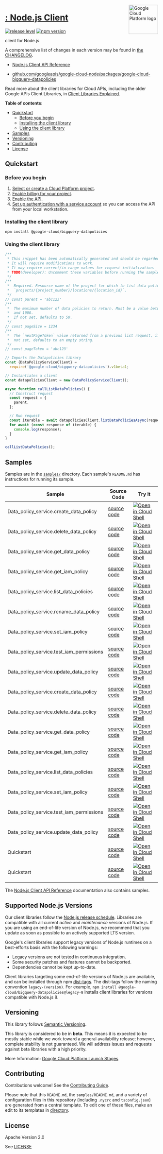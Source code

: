 [//]: # "This README.md file is auto-generated, all changes to this file will be lost."
[//]: # "To regenerate it, use `python -m synthtool`."
<img src="https://avatars2.githubusercontent.com/u/2810941?v=3&s=96" alt="Google Cloud Platform logo" title="Google Cloud Platform" align="right" height="96" width="96"/>

# [: Node.js Client](https://github.com/googleapis/google-cloud-node)

[![release level](https://img.shields.io/badge/release%20level-beta-yellow.svg?style=flat)](https://cloud.google.com/terms/launch-stages)
[![npm version](https://img.shields.io/npm/v/@google-cloud/bigquery-datapolicies.svg)](https://www.npmjs.org/package/@google-cloud/bigquery-datapolicies)




 client for Node.js


A comprehensive list of changes in each version may be found in
[the CHANGELOG](https://github.com/googleapis/google-cloud-node/tree/main/packages/google-cloud-bigquery-datapolicies/CHANGELOG.md).

* [ Node.js Client API Reference][client-docs]

* [github.com/googleapis/google-cloud-node/packages/google-cloud-bigquery-datapolicies](https://github.com/googleapis/google-cloud-node/tree/main/packages/google-cloud-bigquery-datapolicies)

Read more about the client libraries for Cloud APIs, including the older
Google APIs Client Libraries, in [Client Libraries Explained][explained].

[explained]: https://cloud.google.com/apis/docs/client-libraries-explained

**Table of contents:**


* [Quickstart](#quickstart)
  * [Before you begin](#before-you-begin)
  * [Installing the client library](#installing-the-client-library)
  * [Using the client library](#using-the-client-library)
* [Samples](#samples)
* [Versioning](#versioning)
* [Contributing](#contributing)
* [License](#license)

## Quickstart

### Before you begin

1.  [Select or create a Cloud Platform project][projects].
1.  [Enable billing for your project][billing].
1.  [Enable the  API][enable_api].
1.  [Set up authentication with a service account][auth] so you can access the
    API from your local workstation.

### Installing the client library

```bash
npm install @google-cloud/bigquery-datapolicies
```


### Using the client library

```javascript
/**
 * This snippet has been automatically generated and should be regarded as a code template only.
 * It will require modifications to work.
 * It may require correct/in-range values for request initialization.
 * TODO(developer): Uncomment these variables before running the sample.
 */
/**
 *  Required. Resource name of the project for which to list data policies. Format is
 *  `projects/{project_number}/locations/{location_id}`.
 */
// const parent = 'abc123'
/**
 *  The maximum number of data policies to return. Must be a value between 1
 *  and 1000.
 *  If not set, defaults to 50.
 */
// const pageSize = 1234
/**
 *  The `nextPageToken` value returned from a previous list request, if any. If
 *  not set, defaults to an empty string.
 */
// const pageToken = 'abc123'

// Imports the Datapolicies library
const {DataPolicyServiceClient} =
  require('@google-cloud/bigquery-datapolicies').v1beta1;

// Instantiates a client
const datapoliciesClient = new DataPolicyServiceClient();

async function callListDataPolicies() {
  // Construct request
  const request = {
    parent,
  };

  // Run request
  const iterable = await datapoliciesClient.listDataPoliciesAsync(request);
  for await (const response of iterable) {
    console.log(response);
  }
}

callListDataPolicies();

```



## Samples

Samples are in the [`samples/`](https://github.com/googleapis/google-cloud-node/tree/master/samples) directory. Each sample's `README.md` has instructions for running its sample.

| Sample                      | Source Code                       | Try it |
| --------------------------- | --------------------------------- | ------ |
| Data_policy_service.create_data_policy | [source code](https://github.com/googleapis/google-cloud-node/blob/master/packages/google-cloud-bigquery-datapolicies/samples/generated/v1/data_policy_service.create_data_policy.js) | [![Open in Cloud Shell][shell_img]](https://console.cloud.google.com/cloudshell/open?git_repo=https://github.com/googleapis/google-cloud-node&page=editor&open_in_editor=packages/google-cloud-bigquery-datapolicies/samples/generated/v1/data_policy_service.create_data_policy.js,samples/README.md) |
| Data_policy_service.delete_data_policy | [source code](https://github.com/googleapis/google-cloud-node/blob/master/packages/google-cloud-bigquery-datapolicies/samples/generated/v1/data_policy_service.delete_data_policy.js) | [![Open in Cloud Shell][shell_img]](https://console.cloud.google.com/cloudshell/open?git_repo=https://github.com/googleapis/google-cloud-node&page=editor&open_in_editor=packages/google-cloud-bigquery-datapolicies/samples/generated/v1/data_policy_service.delete_data_policy.js,samples/README.md) |
| Data_policy_service.get_data_policy | [source code](https://github.com/googleapis/google-cloud-node/blob/master/packages/google-cloud-bigquery-datapolicies/samples/generated/v1/data_policy_service.get_data_policy.js) | [![Open in Cloud Shell][shell_img]](https://console.cloud.google.com/cloudshell/open?git_repo=https://github.com/googleapis/google-cloud-node&page=editor&open_in_editor=packages/google-cloud-bigquery-datapolicies/samples/generated/v1/data_policy_service.get_data_policy.js,samples/README.md) |
| Data_policy_service.get_iam_policy | [source code](https://github.com/googleapis/google-cloud-node/blob/master/packages/google-cloud-bigquery-datapolicies/samples/generated/v1/data_policy_service.get_iam_policy.js) | [![Open in Cloud Shell][shell_img]](https://console.cloud.google.com/cloudshell/open?git_repo=https://github.com/googleapis/google-cloud-node&page=editor&open_in_editor=packages/google-cloud-bigquery-datapolicies/samples/generated/v1/data_policy_service.get_iam_policy.js,samples/README.md) |
| Data_policy_service.list_data_policies | [source code](https://github.com/googleapis/google-cloud-node/blob/master/packages/google-cloud-bigquery-datapolicies/samples/generated/v1/data_policy_service.list_data_policies.js) | [![Open in Cloud Shell][shell_img]](https://console.cloud.google.com/cloudshell/open?git_repo=https://github.com/googleapis/google-cloud-node&page=editor&open_in_editor=packages/google-cloud-bigquery-datapolicies/samples/generated/v1/data_policy_service.list_data_policies.js,samples/README.md) |
| Data_policy_service.rename_data_policy | [source code](https://github.com/googleapis/google-cloud-node/blob/master/packages/google-cloud-bigquery-datapolicies/samples/generated/v1/data_policy_service.rename_data_policy.js) | [![Open in Cloud Shell][shell_img]](https://console.cloud.google.com/cloudshell/open?git_repo=https://github.com/googleapis/google-cloud-node&page=editor&open_in_editor=packages/google-cloud-bigquery-datapolicies/samples/generated/v1/data_policy_service.rename_data_policy.js,samples/README.md) |
| Data_policy_service.set_iam_policy | [source code](https://github.com/googleapis/google-cloud-node/blob/master/packages/google-cloud-bigquery-datapolicies/samples/generated/v1/data_policy_service.set_iam_policy.js) | [![Open in Cloud Shell][shell_img]](https://console.cloud.google.com/cloudshell/open?git_repo=https://github.com/googleapis/google-cloud-node&page=editor&open_in_editor=packages/google-cloud-bigquery-datapolicies/samples/generated/v1/data_policy_service.set_iam_policy.js,samples/README.md) |
| Data_policy_service.test_iam_permissions | [source code](https://github.com/googleapis/google-cloud-node/blob/master/packages/google-cloud-bigquery-datapolicies/samples/generated/v1/data_policy_service.test_iam_permissions.js) | [![Open in Cloud Shell][shell_img]](https://console.cloud.google.com/cloudshell/open?git_repo=https://github.com/googleapis/google-cloud-node&page=editor&open_in_editor=packages/google-cloud-bigquery-datapolicies/samples/generated/v1/data_policy_service.test_iam_permissions.js,samples/README.md) |
| Data_policy_service.update_data_policy | [source code](https://github.com/googleapis/google-cloud-node/blob/master/packages/google-cloud-bigquery-datapolicies/samples/generated/v1/data_policy_service.update_data_policy.js) | [![Open in Cloud Shell][shell_img]](https://console.cloud.google.com/cloudshell/open?git_repo=https://github.com/googleapis/google-cloud-node&page=editor&open_in_editor=packages/google-cloud-bigquery-datapolicies/samples/generated/v1/data_policy_service.update_data_policy.js,samples/README.md) |
| Data_policy_service.create_data_policy | [source code](https://github.com/googleapis/google-cloud-node/blob/master/packages/google-cloud-bigquery-datapolicies/samples/generated/v1beta1/data_policy_service.create_data_policy.js) | [![Open in Cloud Shell][shell_img]](https://console.cloud.google.com/cloudshell/open?git_repo=https://github.com/googleapis/google-cloud-node&page=editor&open_in_editor=packages/google-cloud-bigquery-datapolicies/samples/generated/v1beta1/data_policy_service.create_data_policy.js,samples/README.md) |
| Data_policy_service.delete_data_policy | [source code](https://github.com/googleapis/google-cloud-node/blob/master/packages/google-cloud-bigquery-datapolicies/samples/generated/v1beta1/data_policy_service.delete_data_policy.js) | [![Open in Cloud Shell][shell_img]](https://console.cloud.google.com/cloudshell/open?git_repo=https://github.com/googleapis/google-cloud-node&page=editor&open_in_editor=packages/google-cloud-bigquery-datapolicies/samples/generated/v1beta1/data_policy_service.delete_data_policy.js,samples/README.md) |
| Data_policy_service.get_data_policy | [source code](https://github.com/googleapis/google-cloud-node/blob/master/packages/google-cloud-bigquery-datapolicies/samples/generated/v1beta1/data_policy_service.get_data_policy.js) | [![Open in Cloud Shell][shell_img]](https://console.cloud.google.com/cloudshell/open?git_repo=https://github.com/googleapis/google-cloud-node&page=editor&open_in_editor=packages/google-cloud-bigquery-datapolicies/samples/generated/v1beta1/data_policy_service.get_data_policy.js,samples/README.md) |
| Data_policy_service.get_iam_policy | [source code](https://github.com/googleapis/google-cloud-node/blob/master/packages/google-cloud-bigquery-datapolicies/samples/generated/v1beta1/data_policy_service.get_iam_policy.js) | [![Open in Cloud Shell][shell_img]](https://console.cloud.google.com/cloudshell/open?git_repo=https://github.com/googleapis/google-cloud-node&page=editor&open_in_editor=packages/google-cloud-bigquery-datapolicies/samples/generated/v1beta1/data_policy_service.get_iam_policy.js,samples/README.md) |
| Data_policy_service.list_data_policies | [source code](https://github.com/googleapis/google-cloud-node/blob/master/packages/google-cloud-bigquery-datapolicies/samples/generated/v1beta1/data_policy_service.list_data_policies.js) | [![Open in Cloud Shell][shell_img]](https://console.cloud.google.com/cloudshell/open?git_repo=https://github.com/googleapis/google-cloud-node&page=editor&open_in_editor=packages/google-cloud-bigquery-datapolicies/samples/generated/v1beta1/data_policy_service.list_data_policies.js,samples/README.md) |
| Data_policy_service.set_iam_policy | [source code](https://github.com/googleapis/google-cloud-node/blob/master/packages/google-cloud-bigquery-datapolicies/samples/generated/v1beta1/data_policy_service.set_iam_policy.js) | [![Open in Cloud Shell][shell_img]](https://console.cloud.google.com/cloudshell/open?git_repo=https://github.com/googleapis/google-cloud-node&page=editor&open_in_editor=packages/google-cloud-bigquery-datapolicies/samples/generated/v1beta1/data_policy_service.set_iam_policy.js,samples/README.md) |
| Data_policy_service.test_iam_permissions | [source code](https://github.com/googleapis/google-cloud-node/blob/master/packages/google-cloud-bigquery-datapolicies/samples/generated/v1beta1/data_policy_service.test_iam_permissions.js) | [![Open in Cloud Shell][shell_img]](https://console.cloud.google.com/cloudshell/open?git_repo=https://github.com/googleapis/google-cloud-node&page=editor&open_in_editor=packages/google-cloud-bigquery-datapolicies/samples/generated/v1beta1/data_policy_service.test_iam_permissions.js,samples/README.md) |
| Data_policy_service.update_data_policy | [source code](https://github.com/googleapis/google-cloud-node/blob/master/packages/google-cloud-bigquery-datapolicies/samples/generated/v1beta1/data_policy_service.update_data_policy.js) | [![Open in Cloud Shell][shell_img]](https://console.cloud.google.com/cloudshell/open?git_repo=https://github.com/googleapis/google-cloud-node&page=editor&open_in_editor=packages/google-cloud-bigquery-datapolicies/samples/generated/v1beta1/data_policy_service.update_data_policy.js,samples/README.md) |
| Quickstart | [source code](https://github.com/googleapis/google-cloud-node/blob/master/packages/google-cloud-bigquery-datapolicies/samples/quickstart.js) | [![Open in Cloud Shell][shell_img]](https://console.cloud.google.com/cloudshell/open?git_repo=https://github.com/googleapis/google-cloud-node&page=editor&open_in_editor=packages/google-cloud-bigquery-datapolicies/samples/quickstart.js,samples/README.md) |
| Quickstart | [source code](https://github.com/googleapis/google-cloud-node/blob/master/packages/google-cloud-bigquery-datapolicies/samples/test/quickstart.js) | [![Open in Cloud Shell][shell_img]](https://console.cloud.google.com/cloudshell/open?git_repo=https://github.com/googleapis/google-cloud-node&page=editor&open_in_editor=packages/google-cloud-bigquery-datapolicies/samples/test/quickstart.js,samples/README.md) |



The [ Node.js Client API Reference][client-docs] documentation
also contains samples.

## Supported Node.js Versions

Our client libraries follow the [Node.js release schedule](https://nodejs.org/en/about/releases/).
Libraries are compatible with all current _active_ and _maintenance_ versions of
Node.js.
If you are using an end-of-life version of Node.js, we recommend that you update
as soon as possible to an actively supported LTS version.

Google's client libraries support legacy versions of Node.js runtimes on a
best-efforts basis with the following warnings:

* Legacy versions are not tested in continuous integration.
* Some security patches and features cannot be backported.
* Dependencies cannot be kept up-to-date.

Client libraries targeting some end-of-life versions of Node.js are available, and
can be installed through npm [dist-tags](https://docs.npmjs.com/cli/dist-tag).
The dist-tags follow the naming convention `legacy-(version)`.
For example, `npm install @google-cloud/bigquery-datapolicies@legacy-8` installs client libraries
for versions compatible with Node.js 8.

## Versioning

This library follows [Semantic Versioning](http://semver.org/).




This library is considered to be in **beta**. This means it is expected to be
mostly stable while we work toward a general availability release; however,
complete stability is not guaranteed. We will address issues and requests
against beta libraries with a high priority.





More Information: [Google Cloud Platform Launch Stages][launch_stages]

[launch_stages]: https://cloud.google.com/terms/launch-stages

## Contributing

Contributions welcome! See the [Contributing Guide](https://github.com/googleapis/google-cloud-node/blob/master/CONTRIBUTING.md).

Please note that this `README.md`, the `samples/README.md`,
and a variety of configuration files in this repository (including `.nycrc` and `tsconfig.json`)
are generated from a central template. To edit one of these files, make an edit
to its templates in
[directory](https://github.com/googleapis/synthtool).

## License

Apache Version 2.0

See [LICENSE](https://github.com/googleapis/google-cloud-node/blob/master/LICENSE)

[client-docs]: https://cloud.google.com/nodejs/docs/reference/datapolicies/latest

[shell_img]: https://gstatic.com/cloudssh/images/open-btn.png
[projects]: https://console.cloud.google.com/project
[billing]: https://support.google.com/cloud/answer/6293499#enable-billing
[enable_api]: https://console.cloud.google.com/flows/enableapi?apiid=google.cloud.bigquery.datapolicies.v1beta1
[auth]: https://cloud.google.com/docs/authentication/getting-started
